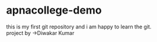 # apnacollege-demo
this is my first git repository and i am happy to learn the git.
<br>
project by ->Diwakar Kumar
